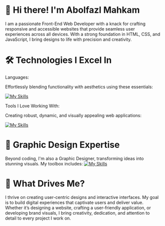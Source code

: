 # 🌟 Hi there! I'm Abolfazl Mahkam

I am a passionate Front-End Web Developer with a knack for crafting responsive and accessible websites that provide seamless user experiences across all devices. With a strong foundation in HTML, CSS, and JavaScript, I bring designs to life with precision and creativity.

# 🛠️ Technologies I Excel In

Languages:

Effortlessly blending functionality with aesthetics using these essentials:

[![My Skills](https://skillicons.dev/icons?i=js,html,css)](https://skillicons.dev)

Tools I Love Working With:

Creating robust, dynamic, and visually appealing web applications:

[![My Skills](https://skillicons.dev/icons?i=react,next,tailwind,nodejs,express,mongodb,bootstrap,figma,xd,wordpress)](https://skillicons.dev)

# 🎨 Graphic Design Expertise

Beyond coding, I'm also a Graphic Designer, transforming ideas into stunning visuals. My toolbox includes:
[![My Skills](https://skillicons.dev/icons?i=ps,pr,ae,au,ai,dw)](https://skillicons.dev)

# 🚀 What Drives Me?

I thrive on creating user-centric designs and interactive interfaces. My goal is to build digital experiences that captivate users and deliver value. Whether it’s designing a website, crafting a user-friendly application, or developing brand visuals, I bring creativity, dedication, and attention to detail to every project I work on.
